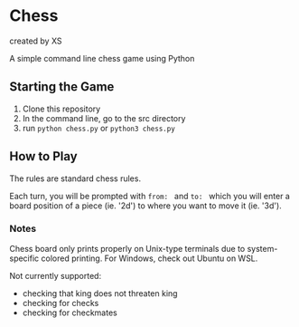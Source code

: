 # Chess
created by XS

A simple command line chess game using Python

## Starting the Game
1. Clone this repository
2. In the command line, go to the src directory
3. run `python chess.py` or `python3 chess.py`

## How to Play
The rules are standard chess rules.

Each turn, you will be prompted with `from: ` and `to: ` which you will enter a board position of a piece (ie. '2d') to where you want to move it (ie. '3d').

### Notes
Chess board only prints properly on Unix-type terminals due to system-specific colored printing. 
For Windows, check out Ubuntu on WSL.

Not currently supported: 
 * checking that king does not threaten king
 * checking for checks
 * checking for checkmates

